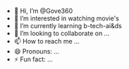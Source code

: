 - 👋 Hi, I’m @Gove360
- 👀 I’m interested in watching movie's 
- 🌱 I’m currently learning b-tech-ai&ds
- 💞️ I’m looking to collaborate on ...
- 📫 How to reach me ...
- 😄 Pronouns: ...
- ⚡ Fun fact: ...

<!---
Gove360/Gove360 is a ✨ special ✨ repository because its `README.md` (this file) appears on your GitHub profile.
You can click the Preview link to take a look at your changes.
--->
